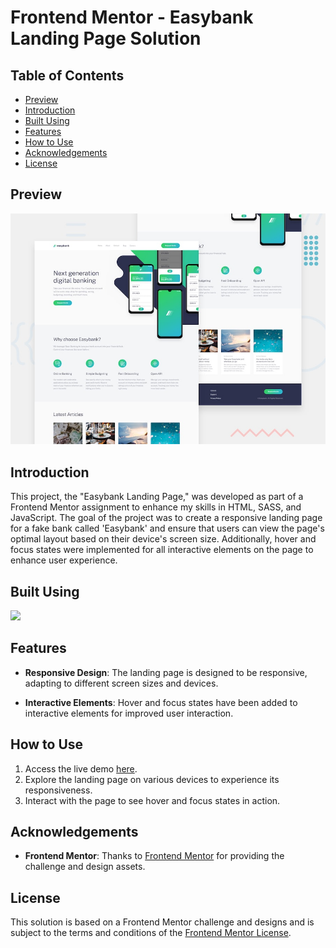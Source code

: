# Frontend Mentor - Easybank Landing Page Solution

## Table of Contents

- [Preview](#preview)
- [Introduction](#introduction)
- [Built Using](#built-using)
- [Features](#features)
- [How to Use](#how-to-use)
- [Acknowledgements](#acknowledgements)
- [License](#license)

## Preview

![Easybank Landing Page Preview](./preview/desktop-preview.jpg)

## Introduction

This project, the "Easybank Landing Page," was developed as part of a Frontend Mentor assignment to enhance my skills in HTML, SASS, and JavaScript. The goal of the project was to create a responsive landing page for a fake bank called 'Easybank' and ensure that users can view the page's optimal layout based on their device's screen size. Additionally, hover and focus states were implemented for all interactive elements on the page to enhance user experience.

## Built Using

[![](https://skillicons.dev/icons?i=html,scss,javascript)](https://skillicons.dev)

## Features

- **Responsive Design**: The landing page is designed to be responsive, adapting to different screen sizes and devices.

- **Interactive Elements**: Hover and focus states have been added to interactive elements for improved user interaction.

## How to Use

1. Access the live demo [here](https://maorbezalel.github.io/esaybank-landing-page/).
2. Explore the landing page on various devices to experience its responsiveness.
3. Interact with the page to see hover and focus states in action.

## Acknowledgements

- **Frontend Mentor**: Thanks to [Frontend Mentor](https://www.frontendmentor.io/) for providing the challenge and design assets.

## License

This solution is based on a Frontend Mentor challenge and designs and is subject to the terms and conditions of the [Frontend Mentor License](https://www.frontendmentor.io/license).

